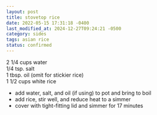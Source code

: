 ```yaml
---
layout: post
title: stovetop rice
date: 2022-05-15 17:31:18 -0400
last_modified_at: 2024-12-27T09:24:21 -0500
category: sides
tags: asian rice
status: confirmed
---
```


2 1/4 cups water  
1/4 tsp. salt  
1 tbsp. oil (omit for stickier rice)  
1 1/2 cups white rice  
* add water, salt, and oil (if using) to pot and bring to boil
* add rice, stir well, and reduce heat to a simmer
* cover with tight-fitting lid and simmer for 17 minutes
